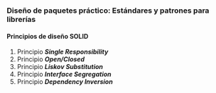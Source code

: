 ### Diseño de paquetes práctico: Estándares y patrones para librerías

#### Principios de diseño SOLID
1. Principio ***Single Responsibility***
2. Principio ***Open/Closed***
3. Principio ***Liskov Substitution***
4. Principio ***Interface Segregation***
5. Principio ***Dependency Inversion***
